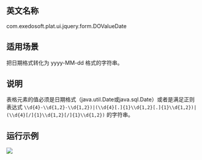 ## 英文名称 ##

com.exedosoft.plat.ui.jquery.form.DOValueDate

## 适用场景 ##

把日期格式转化为 yyyy-MM-dd  格式的字符串。

## 说明 ##

表格元素的值必须是日期格式（java.util.Date或java.sql.Date）或者是满足正则表达式 ` \\d{4}-\\d{1,2}-\\d{1,2})|(\\d{4}[.]{1}\\d{1,2}[.]{1}\\d{1,2})|(\\d{4}[/]{1}\\d{1,2}[/]{1}\\d{1,2}) ` 的字符串。


## 运行示例 ##


<img src='http://eeplat.googlecode.com/files/c_valuetime.png' />